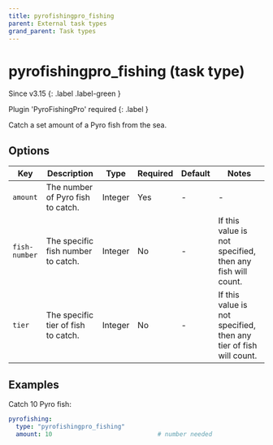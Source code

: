 ```yaml
---
title: pyrofishingpro_fishing
parent: External task types
grand_parent: Task types
---
```


# pyrofishingpro_fishing (task type)

Since v3.15
{: .label .label-green }

Plugin 'PyroFishingPro' required
{: .label }

Catch a set amount of a Pyro fish from the sea.

## Options

| Key           | Description                         | Type    | Required | Default | Notes                                                             |
|---------------|-------------------------------------|---------|----------|---------|-------------------------------------------------------------------|
| `amount`      | The number of Pyro fish to catch.   | Integer | Yes      | \-      | \-                                                                |
| `fish-number` | The specific fish number to catch.  | Integer | No       | \-      | If this value is not specified, then any fish will count.         |
| `tier`        | The specific tier of fish to catch. | Integer | No       | \-      | If this value is not specified, then any tier of fish will count. |

## Examples

Catch 10 Pyro fish:

```yaml
pyrofishing:
  type: "pyrofishingpro_fishing"
  amount: 10                             # number needed
```
